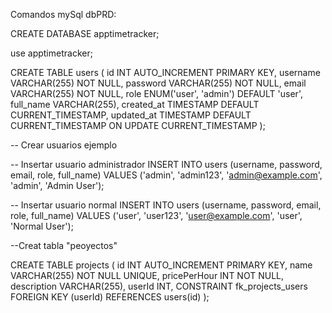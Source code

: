 Comandos mySql dbPRD:

CREATE DATABASE apptimetracker;

use apptimetracker;

CREATE TABLE users (
id INT AUTO_INCREMENT PRIMARY KEY,
username VARCHAR(255) NOT NULL,
password VARCHAR(255) NOT NULL,
email VARCHAR(255) NOT NULL,
role ENUM('user', 'admin') DEFAULT 'user',
full_name VARCHAR(255),
created_at TIMESTAMP DEFAULT CURRENT_TIMESTAMP,
updated_at TIMESTAMP DEFAULT CURRENT_TIMESTAMP ON UPDATE CURRENT_TIMESTAMP
);

-- Crear usuarios ejemplo

-- Insertar usuario administrador
INSERT INTO users (username, password, email, role, full_name)
VALUES ('admin', 'admin123', 'admin@example.com', 'admin', 'Admin User');

-- Insertar usuario normal
INSERT INTO users (username, password, email, role, full_name)
VALUES ('user', 'user123', 'user@example.com', 'user', 'Normal User');

--Creat tabla "peoyectos"

CREATE TABLE projects (
id INT AUTO_INCREMENT PRIMARY KEY,
name VARCHAR(255) NOT NULL UNIQUE,
pricePerHour INT NOT NULL,
description VARCHAR(255),
userId INT,
CONSTRAINT fk_projects_users
FOREIGN KEY (userId)
REFERENCES users(id)
);
